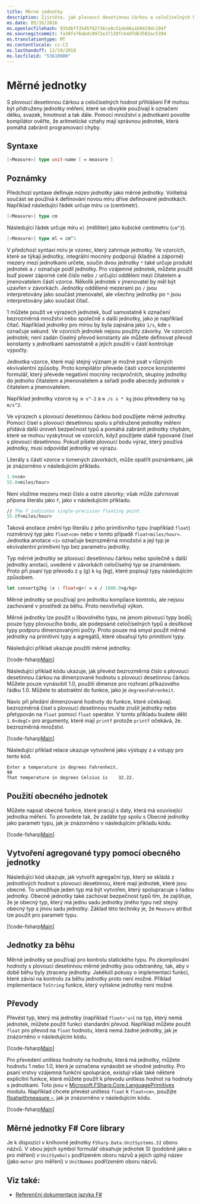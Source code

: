 ```yaml
---
title: Měrné jednotky
description: Zjistěte, jak plovoucí desetinnou čárkou a celočíselných hodnot přihlášení F# mohou být přidruženy jednotky měření, které se obvykle používají k označení délku, svazek a velkokapacitních.
ms.date: 05/16/2016
ms.openlocfilehash: 935dbff3545f92736ce8c51de86a168429dc194f
ms.sourcegitcommit: fa38fe76abdc8972e37138fcb4dfdb3502ac5394
ms.translationtype: MT
ms.contentlocale: cs-CZ
ms.lasthandoff: 12/19/2018
ms.locfileid: "53610980"
---
```

# <a name="units-of-measure"></a>Měrné jednotky

S plovoucí desetinnou čárkou a celočíselných hodnot přihlášení F# mohou být přidruženy jednotky měření, které se obvykle používají k označení délku, svazek, hmotnost a tak dále. Pomocí množství s jednotkami povolíte kompilátor ověřte, že aritmetické vztahy mají správnou jednotek, která pomáhá zabránit programovací chyby.

## <a name="syntax"></a>Syntaxe

```fsharp
[<Measure>] type unit-name [ = measure ]
```

## <a name="remarks"></a>Poznámky

Předchozí syntaxe definuje *název jednotky* jako měrné jednotky. Volitelná součást se používá k definování novou míru dříve definované jednotkách. Například následující řádek určuje míru `cm` (centimetr).

```fsharp
[<Measure>] type cm
```

Následující řádek určuje míru `ml` (milliliter) jako kubické centimetru (`cm^3`).

```fsharp
[<Measure>] type ml = cm^3
```

V předchozí syntaxi *míru* je vzorec, který zahrnuje jednotky. Ve vzorcích, které se týkají jednotky, integrální mocniny podporují (kladné a záporné) mezery mezi jednotkami určete, součin dvou jednotky `*` také určuje produkt jednotek a `/` označuje podíl jednotky. Pro vzájemné jednotek, můžete použít buď power záporné celé číslo nebo `/` určující oddělení mezi čitatelem a jmenovatelem částí vzorce. Několik jednotek v jmenovatel by měl být uzavřen v závorkách. Jednotky oddělené mezerami po `/` jsou interpretovány jako součást jmenovatel, ale všechny jednotky po `*` jsou interpretovány jako součást čítač.

1 můžete použít ve výrazech jednotek, buď samostatně k označení bezrozměrná množství nebo společně s další jednotky, jako je například čítač. Například jednotky pro mírou by byla zapsána jako `1/s`, kde `s` označuje sekund. Ve vzorcích jednotek nejsou použity závorky. Ve vzorcích jednotek; není zadán číselný převod konstanty ale můžete definovat převod konstanty s jednotkami samostatně a jejich použití v částí kontroluje výpočty.

Jednotka vzorce, které mají stejný význam je možné psát v různých ekvivalentní způsoby. Proto kompilátor převede částí vzorce konzistentní formulář, který převede negativní mocniny recipročních, skupiny jednotky do jednoho čitatelem a jmenovatelem a seřadí podle abecedy jednotek v čitatelem a jmenovatelem.

Například jednotky vzorce `kg m s^-2` a `m /s s * kg` jsou převedeny na `kg m/s^2`.

Ve výrazech s plovoucí desetinnou čárkou bod použijete měrné jednotky. Pomocí čísel s plovoucí desetinnou spolu s přidružené jednotky měření přidává další úroveň bezpečnost typů a pomáhá zabránit jednotky chybám, které se mohou vyskytnout ve vzorcích, když použijete slabě typované čísel s plovoucí desetinnou. Pokud píšete plovoucí bodu výraz, který používá jednotky, musí odpovídat jednotky ve výrazu.

Literály s částí vzorce v lomených závorkách, může opatřit poznámkami, jak je znázorněno v následujícím příkladu.

```fsharp
1.0<cm>
55.0<miles/hour>
```

Není vložíme mezeru mezi číslo a ostré závorky; však může zahrnovat přípona literálu jako `f`, jako v následujícím příkladu.

```fsharp
// The f indicates single-precision floating point.
55.0f<miles/hour>
```

Taková anotace změní typ literálu z jeho primitivního typu (například `float`) rozměrový typ jako `float<cm>` nebo v tomto případě `float<miles/hour>`. Jednotka anotace `<1>` označuje bezrozměrná množství a její typ je ekvivalentní primitivní typ bez parametru jednotky.

Typ měrné jednotky se plovoucí desetinnou čárkou nebo společně s další jednotky anotaci, uvedené v závorkách celočíselný typ se znaménkem. Proto při psaní typ převodu z `g` (g) k `kg` (kg), které popisují typy následujícím způsobem.

```fsharp
let convertg2kg (x : float<g>) = x / 1000.0<g/kg>
```

Měrné jednotky se používají pro jednotku kompilace kontrolu, ale nejsou zachované v prostředí za běhu. Proto neovlivňují výkon.

Měrné jednotky lze použít u libovolného typu, ne jenom plovoucí typy bodů; pouze typy plovoucího bodu, ale podepsané celočíselných typů a desítkové typy podporu dimenzovanými počty. Proto pouze má smysl použít měrné jednotky na primitivní typy a agregátů, které obsahují tyto primitivní typy.

Následující příklad ukazuje použití měrné jednotky.

[!code-fsharp[Main](../../../samples/snippets/fsharp/lang-ref-2/snippet6901.fs)]

Následující příklad kódu ukazuje, jak převést bezrozměrná číslo s plovoucí desetinnou čárkou na dimenzované hodnotu s plovoucí desetinnou čárkou. Můžete pouze vynásobit 1.0, použití dimenze pro rozhraní příkazového řádku 1.0. Můžete to abstraktní do funkce, jako je `degreesFahrenheit`.

Navíc při předání dimenzované hodnoty do funkce, které očekávají. bezrozměrná čísel s plovoucí desetinnou musíte zrušit jednotky nebo přetypován na `float` pomocí `float` operátor. V tomto příkladu budete dělit `1.0<degC>` pro argumenty, které mají `printf` protože `printf` očekává, že. bezrozměrná množství.

[!code-fsharp[Main](../../../samples/snippets/fsharp/lang-ref-2/snippet6902.fs)]

Následující příklad relace ukazuje vytvořené jako výstupy z a vstupy pro tento kód.

```
Enter a temperature in degrees Fahrenheit.
90
That temperature in degrees Celsius is    32.22.
```

## <a name="using-generic-units"></a>Použití obecného jednotek

Můžete napsat obecné funkce, které pracují s daty, která má související jednotka měření. To provedete tak, že zadáte typ spolu s Obecné jednotky jako parametr typu, jak je znázorněno v následujícím příkladu kódu.

[!code-fsharp[Main](../../../samples/snippets/fsharp/lang-ref-2/snippet6903.fs)]

## <a name="creating-aggregate-types-with-generic-units"></a>Vytvoření agregované typy pomocí obecného jednotky

Následující kód ukazuje, jak vytvořit agregační typ, který se skládá z jednotlivých hodnot s plovoucí desetinnou, které mají jednotek, které jsou obecné. To umožňuje jeden typ má být vytvořen, který spolupracuje s řadou jednotky. Obecné jednotky také zachovat bezpečnost typů tím, že zajišťuje, že je obecný typ, který má jednu sadu jednotky jiného typu než stejný obecný typ s jinou sadu jednotky. Základ této techniky je, že `Measure` atribut lze použít pro parametr typu.

[!code-fsharp[Main](../../../samples/snippets/fsharp/lang-ref-2/snippet6904.fs)]

## <a name="units-at-runtime"></a>Jednotky za běhu

Měrné jednotky se používají pro kontrolu statického typu. Po zkompilování hodnoty s plovoucí desetinnou měrné jednotky jsou odstraněny, tak, aby v době běhu byly ztraceny jednotky. Jakékoli pokusy o implementaci funkcí, které závisí na kontrolu za běhu jednotky proto není možné. Příklad implementace `ToString` funkce, který vytiskne jednotky není možné.

## <a name="conversions"></a>Převody

Převést typ, který má jednotky (například `float<'u>`) na typ, který nemá jednotek, můžete použít funkci standardní převod. Například můžete použít `float` pro převod na `float` hodnotu, která nemá žádné jednotky, jak je znázorněno v následujícím kódu.

[!code-fsharp[Main](../../../samples/snippets/fsharp/lang-ref-2/snippet6905.fs)]

Pro převedení unitless hodnoty na hodnotu, která má jednotky, můžete hodnotu 1 nebo 1.0, která je označena vynásobit se vhodné jednotky. Pro psaní vrstvy vzájemná funkční spolupráce, existují však také některé explicitní funkce, které můžete použít k převodu unitless hodnot na hodnoty s jednotkami. Toto jsou v [Microsoft.FSharp.Core.LanguagePrimitives](https://msdn.microsoft.com/library/69d08ac5-5d51-4c20-bf1e-850fd312ece3) modulu. Například chcete převést unitless `float` k `float<cm>`, použijte [floatwithmeasure –](https://msdn.microsoft.com/library/69520bc7-d67b-46b8-9004-7cac9646b8d9), jak je znázorněno v následujícím kódu.

[!code-fsharp[Main](../../../samples/snippets/fsharp/lang-ref-2/snippet6906.fs)]

## <a name="units-of-measure-in-the-f-core-library"></a>Měrné jednotky F# Core library

Je k dispozici v knihovně jednotky `FSharp.Data.UnitSystems.SI` oboru názvů. V obou jejich symbol formulář obsahuje jednotek SI (podobně jako `m` pro měření) v `UnitSymbols` podřízeném oboru názvů a jejich úplný název (jako `meter` pro měření) v `UnitNames` podřízeném oboru názvů.

## <a name="see-also"></a>Viz také:

- [Referenční dokumentace jazyka F#](index.md)